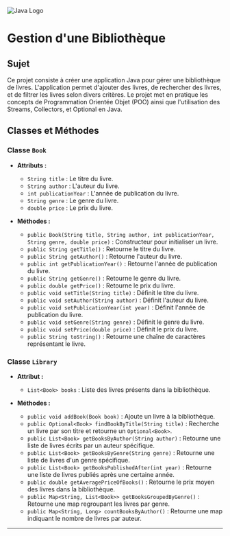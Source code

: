 ![Java Logo](https://www.oracle.com/a/tech/img/cb88-java-logo-001.jpg)

# Gestion d'une Bibliothèque

## Sujet
Ce projet consiste à créer une application Java pour gérer une bibliothèque de livres. L'application permet d'ajouter des livres, de rechercher des livres, et de filtrer les livres selon divers critères. Le projet met en pratique les concepts de Programmation Orientée Objet (POO) ainsi que l'utilisation des Streams, Collectors, et Optional en Java.

## Classes et Méthodes

### Classe `Book`
- **Attributs :**
  - `String title` : Le titre du livre.
  - `String author` : L'auteur du livre.
  - `int publicationYear` : L'année de publication du livre.
  - `String genre` : Le genre du livre.
  - `double price` : Le prix du livre.

- **Méthodes :**
  - `public Book(String title, String author, int publicationYear, String genre, double price)` : Constructeur pour initialiser un livre.
  - `public String getTitle()` : Retourne le titre du livre.
  - `public String getAuthor()` : Retourne l'auteur du livre.
  - `public int getPublicationYear()` : Retourne l'année de publication du livre.
  - `public String getGenre()` : Retourne le genre du livre.
  - `public double getPrice()` : Retourne le prix du livre.
  - `public void setTitle(String title)` : Définit le titre du livre.
  - `public void setAuthor(String author)` : Définit l'auteur du livre.
  - `public void setPublicationYear(int year)` : Définit l'année de publication du livre.
  - `public void setGenre(String genre)` : Définit le genre du livre.
  - `public void setPrice(double price)` : Définit le prix du livre.
  - `public String toString()` : Retourne une chaîne de caractères représentant le livre.

### Classe `Library`
- **Attribut :**
  - `List<Book> books` : Liste des livres présents dans la bibliothèque.

- **Méthodes :**
  - `public void addBook(Book book)` : Ajoute un livre à la bibliothèque.
  - `public Optional<Book> findBookByTitle(String title)` : Recherche un livre par son titre et retourne un `Optional<Book>`.
  - `public List<Book> getBooksByAuthor(String author)` : Retourne une liste de livres écrits par un auteur spécifique.
  - `public List<Book> getBooksByGenre(String genre)` : Retourne une liste de livres d'un genre spécifique.
  - `public List<Book> getBooksPublishedAfter(int year)` : Retourne une liste de livres publiés après une certaine année.
  - `public double getAveragePriceOfBooks()` : Retourne le prix moyen des livres dans la bibliothèque.
  - `public Map<String, List<Book>> getBooksGroupedByGenre()` : Retourne une map regroupant les livres par genre.
  - `public Map<String, Long> countBooksByAuthor()` : Retourne une map indiquant le nombre de livres par auteur.

---
